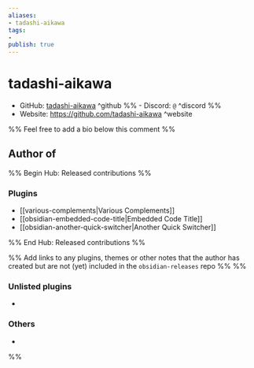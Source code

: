 ```yaml
---
aliases:
- tadashi-aikawa
tags: 
- 
publish: true
---
```


# tadashi-aikawa

- GitHub: [tadashi-aikawa](https://github.com/tadashi-aikawa/) ^github
%% - Discord: `@` ^discord %%
- Website: <https://github.com/tadashi-aikawa> ^website
<!-- - [[Publish sites|Publish site]]: ^publish -->

%% Feel free to add a bio below this comment %%


## Author of

%% Begin Hub: Released contributions %%
### Plugins
- [[various-complements|Various Complements]]
- [[obsidian-embedded-code-title|Embedded Code Title]]
- [[obsidian-another-quick-switcher|Another Quick Switcher]]

%% End Hub: Released contributions %%

%% Add links to any plugins, themes or other notes that the author has created but are not (yet) included in the `obsidian-releases` repo %%
%%
### Unlisted plugins

- 

### Others

- 
%%

<!--
## Sponsor this author

- [[GitHub sponsors]]: [Sponsor @tadashi-aikawa on GitHub Sponsors](https://github.com/sponsors/tadashi-aikawa) ^github-sponsor
- [[Buy me a coffee]]: ^buy-me-a-coffee
- [[PayPal]]: ^paypal
- [[Patreon]]: ^patreon

-->

<!--
## Follow this author

- [[YouTube Channels|On YouTube]]: ^youtube
- Twitter: ^twitter
- ...
-->